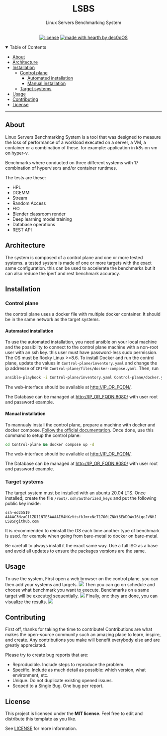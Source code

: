 <h1 align="center">
  LSBS
</h1>

<div align="center">
  Linux Servers Benchmarking System
  <br />
</div>

<div align="center">
<br />

[![license](https://img.shields.io/github/license/dec0dOS/amazing-github-template.svg?style=flat-square)](LICENSE)
[![made with hearth by dec0dOS](https://img.shields.io/badge/made%20with%20%E2%99%A5%20by-jojoc4-ff1414.svg?style=flat-square)](https://github.com/jojoc4)

</div>

<details open="open">
<summary>Table of Contents</summary>

- [About](#about)
- [Architecture](#architecture)
- [Installation](#installation)
  - [Control plane](#control-plane)
    - [Automated installation](#automated-installation)
    - [Manual installation](#manual-installation)
  - [Target systems](#target-systems)
- [Usage](#usage)
- [Contributing](#contributing)
- [License](#license)

</details>

---

## About

Linux Servers Benchmarking System is a tool that was designed to measure the loss of performance of a workload executed on a server, a VM, a container or a combination of these. for example: application in k8s on vm on hyper-v.

Benchmarks where conducted on three different systems with 17 combination of hypervisors and/or container runtimes.

The tests are these:

- HPL
- DGEMM
- Stream
- Random Access
- FIO
- Blender classroom render
- Deep learning model training
- Database operations
- REST API

## Architecture

The system is composed of a control plane and one or more tested systems. a tested system is made of one or more targets with the exact same configuration. this can be used to accelerate the benchmarks but it can also reduce the iperf and rest benchmark accuracy.

## Installation

### Control plane

the control plane uses a docker file with multiple docker container. It should be in the same network as the target systems.

#### Automated installation

To use the automated installation, you need ansible on your local machine and the possibility to connect to the control plane machine with a non-root user with an ssh key. this user must have password-less sudo permission. The OS must be Rocky Linux >=8.6.
To install Docker and run the control plane, update the values in `Control-plane/inventory.yaml` and change the ip addresse of `CPIP`in `Control-plane/files/docker-compose.yaml`. Then, run

```bash
ansible-playbook -i Control-plane/inventory.yaml Control-plane/docker.yaml
```

The web-interface should be available at [http://IP_OR_FQDN/]().

The Database can be managed at [http://IP_OR_FQDN:8080/]() with user root and password example.

#### Manual installation

To mannualy install the control plane, prepare a machine with docker and docker compose. [Follow the official documentation](https://docs.docker.com/engine/install/).
Once done, use this command to setup the control plane:

```bash
cd Control-plane && docker compose up -d
```

The web-interface should be available at [http://IP_OR_FQDN/]().

The Database can be managed at [http://IP_OR_FQDN:8080/]() with user root and password example.

### Target systems

The target system must be installed with an ubuntu 20.04 LTS. Once installed, create the file `/root/.ssh/authorized_keys` and put the following public key inside:

```
ssh-ed25519 AAAAC3NzaC1lZDI1NTE5AAAAIM4HXzVtsfkJm+xNcT17O0LZNWi6EWDOWvI6LqeJVNHJ LSBS@github.com
```

It is recommended to reinstall the OS each time another type of benchmark is used. for example when going from bare-metal to docker on bare-metal.

Be carefull to always install it the exact same way. Use a full ISO as a base and avoid all updates to ensure the packages versions are the same.

## Usage

To use the system, First open a web browser on the control plane. you can then add your systems and targets.
![](https://pix.milkywan.fr/uNJCJlTC)
Then you can go on schedule and choose what benchmark you want to execute. Benchmarks on a same target will be executed sequentially.
![](https://pix.milkywan.fr/NsxV5diX)
Finally, onc they are done, you can visualize the results.
![](https://pix.milkywan.fr/BcetXleJ)

## Contributing

First off, thanks for taking the time to contribute! Contributions are what makes the open-source community such an amazing place to learn, inspire, and create. Any contributions you make will benefit everybody else and are greatly appreciated.

Please try to create bug reports that are:

- Reproducible. Include steps to reproduce the problem.
- Specific. Include as much detail as possible: which version, what environment, etc.
- Unique. Do not duplicate existing opened issues.
- Scoped to a Single Bug. One bug per report.

## License

This project is licensed under the **MIT license**. Feel free to edit and distribute this template as you like.

See [LICENSE](LICENSE) for more information.
